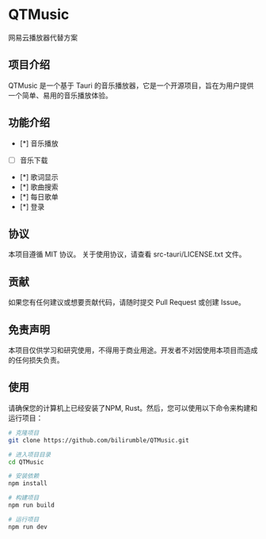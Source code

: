 # QTMusic
网易云播放器代替方案

## 项目介绍
QTMusic 是一个基于 Tauri 的音乐播放器，它是一个开源项目，旨在为用户提供一个简单、易用的音乐播放体验。

## 功能介绍
 - [*] 音乐播放
 - [ ] 音乐下载
 - [*] 歌词显示
 - [*] 歌曲搜索
 - [*] 每日歌单
 - [*] 登录

## 协议
本项目遵循 MIT 协议。
关于使用协议，请查看 src-tauri/LICENSE.txt 文件。

## 贡献
如果您有任何建议或想要贡献代码，请随时提交 Pull Request 或创建 Issue。

## 免责声明
本项目仅供学习和研究使用，不得用于商业用途。开发者不对因使用本项目而造成的任何损失负责。

## 使用
请确保您的计算机上已经安装了NPM, Rust。然后，您可以使用以下命令来构建和运行项目：

```bash
# 克隆项目
git clone https://github.com/bilirumble/QTMusic.git

# 进入项目目录
cd QTMusic

# 安装依赖
npm install

# 构建项目
npm run build

# 运行项目
npm run dev
```
